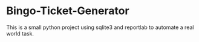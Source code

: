 # Bingo-Ticket-Generator
This is a small python project using sqlite3 and reportlab to automate a real world task. 

